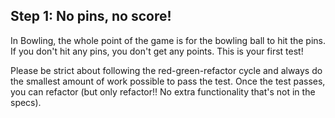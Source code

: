 ## Step 1: No pins, no score!

In Bowling, the whole point of the game is for the bowling ball to hit the pins. If you don't hit any pins, you don't get any points. This is your first test!

Please be strict about following the red-green-refactor cycle and always do the smallest amount of work possible to pass the test. Once the test passes, you can refactor (but only refactor!! No extra functionality that's not in the specs).
